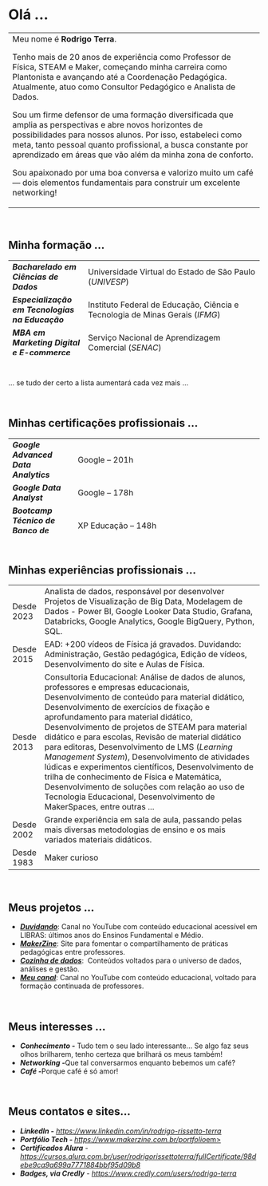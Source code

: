 <h1>Olá ...</h1>
<table style="border-collapse: collapse; width: 100%;">
<tbody>
<tr>
<td style="width: 75%;">Meu nome é <strong>Rodrigo Terra</strong>.

Tenho mais de 20 anos de experiência como Professor de Física, STEAM e Maker, começando minha carreira como Plantonista e avançando até a Coordenação Pedagógica. Atualmente, atuo como Consultor Pedagógico e Analista de Dados.

Sou um firme defensor de uma formação diversificada que amplia as perspectivas e abre novos horizontes de possibilidades para nossos alunos. Por isso, estabeleci como meta, tanto pessoal quanto profissional, a busca constante por aprendizado em áreas que vão além da minha zona de conforto.

Sou apaixonado por uma boa conversa e valorizo muito um café — dois elementos fundamentais para construir um excelente networking!</td>
</tr>
</tbody>
</table>
&nbsp;
<h2><b>Minha formação ... </b></h2>
<table style="border-collapse: collapse; width: 100%; height: 190px;">
<tbody>
<tr style="height: 24px;">
<td style="width: 30.1095%; height: 24px;"><b><em>Bacharelado em Ciências de Dados</em></b></td>
<td style="width: 69.8906%; height: 24px;">Universidade Virtual do Estado de São Paulo (<i>UNIVESP</i>)</td>
</tr>
<tr style="height: 24px;">
<td style="width: 30.1095%; height: 24px;"><b><em>Especialização em Tecnologias na Educação</em></b></td>
<td style="width: 69.8906%; height: 24px;">Instituto Federal de Educação, Ciência e Tecnologia de Minas Gerais (<em>IFMG</em>)</td>
</tr>
<tr style="height: 22px;">
<td style="width: 30.1095%; height: 22px;"><b><em>MBA em Marketing Digital e E-commerce</em></b></td>
<td style="width: 69.8906%; height: 22px;">Serviço Nacional de Aprendizagem Comercial (<em>SENAC</em>)</td>
</tr>
<tr style="height: 24px;">
<td style="width: 30.1095%; height: 24px;"><b><em>MBA em Engenharia Financeira</em></b></td>
<td style="width: 69.8906%; height: 24px;">Programa de Educação Continuada da Escola Politécnica da USP (<em>PECE</em>-<wbr /><em>Poli</em>)</td>
</tr>
<tr style="height: 24px;">
<td style="width: 30.1095%; height: 24px;"><b><em>Licenciatura em Física</em></b></td>
<td style="width: 69.8906%; height: 24px;">Instituto de Física da Universidade de São Paulo (<em>IF-USP</em>)</td>
</tr>
<tr style="height: 24px;">
<td style="width: 30.1095%; height: 24px;"><b><em>Técnico em Mecatrônica</em></b></td>
<td style="width: 69.8906%; height: 24px;">Escola Técnica Estadual Lauro Gomes (<em>ETEC-LG</em>)</td>
</tr>
</tbody>
</table>
&nbsp;

... se tudo der certo a lista aumentará cada vez mais ...

&nbsp;
<h2><b>Minhas certificações profissionais ... </b></h2>
<table style="border-collapse: collapse; width: 100%; height: 190px;">
<tbody>
<tr style="height: 24px;">
<td style="width: 26.0486%; height: 24px;"><b><em>Google Advanced Data Analytics</em></b></td>
<td style="width: 73.9515%; height: 24px;">Google – 201h</td>
</tr>
<tr style="height: 24px;">
<td style="width: 26.0486%; height: 24px;"><em><strong>Google Data Analyst</strong></em></td>
<td style="width: 73.9515%; height: 24px;">Google – 178h</td>
</tr>
<tr style="height: 22px;">
<td style="width: 26.0486%; height: 22px;"><em><strong>Bootcamp Técnico de Banco de Dados</strong></em></td>
<td style="width: 73.9515%; height: 22px;">XP Educação – 148h</td>
</tr>
<tr style="height: 24px;">
<td style="width: 26.0486%; height: 24px;"><b><em>Formação Data Science</em></b></td>
<td style="width: 73.9515%; height: 24px;">Alura – 102h</td>
</tr>
<tr style="height: 24px;">
<td style="width: 26.0486%; height: 24px;"><b><i>Data Analytics</i></b></td>
<td style="width: 73.9515%; height: 24px;">Digital House – 140h</td>
</tr>
<tr style="height: 24px;">
<td style="width: 26.0486%; height: 24px;"><b><i>IBM Data Analyst</i></b></td>
<td style="width: 73.9515%; height: 24px;">IBM – 148h</td>
</tr>
<tr>
<td style="width: 26.0486%;"><b><i>Google Project Management</i></b></td>
<td style="width: 73.9515%;">Google – 140h</td>
</tr>
<tr>
<td style="width: 26.0486%;"><b><i>Bootcamp - Cientista de Dados</i></b></td>
<td style="width: 73.9515%;">XP Educação (Antigo IGTI) – 148h</td>
</tr>
</tbody>
</table>
&nbsp;
<h2><b>Minhas experiências profissionais ...</b></h2>
<table style="width: 100%;">
<tbody>
<tr>
<td style="width: 10.4424%;">Desde 2023</td>
<td style="width: 88.9776%;">Analista de dados, responsável por desenvolver Projetos de Visualização de Big Data, Modelagem de Dados - Power BI, Google Looker Data Studio, Grafana, Databricks, Google Analytics, Google BigQuery, Python, SQL.</td>
</tr>
<tr>
<td style="width: 10.4424%;">Desde 2015</td>
<td style="width: 88.9776%;">EAD: +200 vídeos de Física já gravados. Duvidando: Administração, Gestão pedagógica, Edição de vídeos, Desenvolvimento do site e Aulas de Física.</td>
</tr>
<tr>
<td style="width: 10.4424%;">Desde 2013</td>
<td style="width: 88.9776%;">Consultoria Educacional: Análise de dados de alunos, professores e empresas educacionais, Desenvolvimento de conteúdo para material didático, Desenvolvimento de exercícios de fixação e aprofundamento para material didático, Desenvolvimento de projetos de STEAM para material didático e para escolas, Revisão de material didático para editoras, Desenvolvimento de LMS (<em>Learning Management System</em>), Desenvolvimento de atividades lúdicas e experimentos científicos, Desenvolvimento de trilha de conhecimento de Física e Matemática, Desenvolvimento de soluções com relação ao uso de Tecnologia Educacional, Desenvolvimento de MakerSpaces, entre outras ...</td>
</tr>
<tr>
<td style="width: 10.4424%;">Desde 2002</td>
<td style="width: 88.9776%;">Grande experiência em sala de aula, passando pelas mais diversas metodologias de ensino e os mais variados materiais didáticos.</td>
</tr>
<tr>
<td style="width: 10.4424%;">Desde 1983</td>
<td style="width: 88.9776%;">Maker curioso</td>
</tr>
</tbody>
</table>
&nbsp;
<h2><b>Meus projetos ...</b></h2>
<ul>
 	<li><b><em><a href="https://www.youtube.com/channel/UCGloIrjJ2Hadenqc1YcQT0A?sub_confirmation=1" target="_blank" rel="noopener noreferrer">Duvidando</a></em></b>: Canal no YouTube com conteúdo educacional acessível em LIBRAS: últimos anos do Ensinos Fundamental e Médio.</li>
 	<li><b><em><a href="https://www.makerzine.com.br/" target="_blank" rel="noopener noreferrer">MakerZine</a></em></b>: Site para fomentar o compartilhamento de práticas pedagógicas entre professores.</li>
 	<li><b><em><a href="https://www.makerzine.com.br/cozinha-de-dados/" target="_blank" rel="noopener noreferrer">Cozinha de dados</a></em></b>:  Conteúdos voltados para o universo de dados, análises e gestão.</li>
 	<li><b><em><a href="https://www.youtube.com/channel/UCZIdVI9NbgYE1YIEpM0Wnmw?sub_confirmation=1" target="_blank" rel="noopener noreferrer">Meu canal</a></em></b>: Canal no YouTube com conteúdo educacional, voltado para formação continuada de professores.</li>
</ul>
&nbsp;
<h2><b>Meus interesses ...
</b></h2>
<ul>
 	<li><em><b>Conhecimento -</b></em> Tudo tem o seu lado interessante... Se algo faz seus olhos brilharem, tenho certeza que brilhará os meus também!</li>
 	<li><em><b>Networking -</b></em>Que tal conversarmos enquanto bebemos um café?</li>
 	<li><em><b>Café -</b></em>Porque café é só amor!</li>
</ul>
&nbsp;
<h2><b>Meus contatos e sites...</b></h2>
<ul>
 	<li><em><b>LinkedIn -</b></em> <a href="https://www.linkedin.com/in/rodrigo-rissetto-terra" target="_blank" rel="nofollow noopener noreferrer"><span style="text-decoration: underline;"><em>https://www.linkedin.com/in/rodrigo-rissetto-terra</em></span></a></li>
 	<li><em><b>Portfólio Tech - </b></em><a href="https://www.makerzine.com.br/portfolio" target="_blank" rel="nofollow noopener noreferrer"><span style="text-decoration: underline;"><em>https://www.makerzine.com.br/portfolio</em>em></span></a></li>
 	<li><em><b>Certificados Alura</b></em> - <a href="https://cursos.alura.com.br/user/rodrigorissettoterra/fullCertificate/98debe9ca9a699a7771884bbf95d09b8" target="_blank" rel="nofollow noopener noreferrer"><span style="text-decoration: underline;"><em>https://cursos.alura.com.br/user/rodrigorissettoterra/fullCertificate/98debe9ca9a699a7771884bbf95d09b8</em></span></a></li>
 	<li><em><b>Badges, via Credly</b></em> - <a href="https://www.credly.com/users/rodrigo-terra" target="_blank" rel="nofollow noopener noreferrer"><span style="text-decoration: underline;"><em>https://www.credly.com/users/rodrigo-terra</em></span></a></li>
</ul>
&nbsp;
